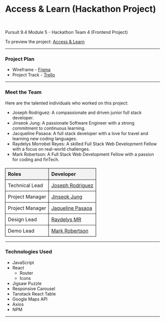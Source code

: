 <div>
  <h1 id="access-learn-hackathon-project">
    Access &amp; Learn (Hackathon Project)
  </h1>
  <br />
  <p>Pursuit 9.4 Module 5 - Hackathon Team 4 (Frontend Project)</p>
  <p>
    To preview the project:
    <a
      href="https://accessandlearn.netlify.app/"
      target="_blank"
      rel="noopener noreferrer"
    >
      Access &amp; Learn
    </a>
  </p>
  <hr />
  <h3 id="project-plan">Project Plan</h3>
  <ul>
    <li>
      Wireframe -
      <a
        href="https://www.figma.com/file/keZQ8tNFoaDTLrjmMHCgcQ/Team-4---Project-Outline?type=whiteboard&node-id=0-1&t=N1HMtFJIGYE0y2FC-0"
        target="_blank"
        rel="noopener noreferrer"
      >
        Figma
      </a>
    </li>
    <li>
      Project Track -
      <a
        href="https://trello.com/b/Aaww8Be5/94-team-4-hackathon"
        target="_blank"
        rel="noopener noreferrer"
      >
        Trello
      </a>
    </li>
  </ul>
  <hr />
  <h3 id="meet-the-team">Meet the Team</h3>
  <p>Here are the talented individuals who worked on this project:</p>
  <ul>
    <li>
      Joseph Rodriguez: A compassionate and driven junior full stack developer.
    </li>
    <li>
      Jinseok Jung: A passionate Software Engineer with a strong commitment to
      continuous learning.
    </li>
    <li>
      Jacqueline Pasaoa: A full stack developer with a love for travel and
      learning new coding languages.
    </li>
    <li>
      Raydelys Morrobel Reyes: A skilled Full Stack Web Development Fellow with a
      focus on real-world challenges.
    </li>
    <li>
      Mark Robertson: A Full Stack Web Development Fellow with a passion for
      coding and finTech.
    </li>
  </ul>
  <table style="border-collapse: collapse; width: 100%; text-align: left; margin-top: 20px;">
    <thead>
      <tr>
        <th style="border: 1px solid black; padding: 8px; background-color: #f2f2f2;">Roles</th>
        <th style="border: 1px solid black; padding: 8px; background-color: #f2f2f2;">Developer</th>
      </tr>
    </thead>
    <tbody>
      <tr>
        <td style="border: 1px solid black; padding: 8px;">Technical Lead</td>
        <td style="border: 1px solid black; padding: 8px;">
          <a href="https://github.com/jRodriguezIV" target="_blank" rel="noopener noreferrer">
            Joseph Rodriguez
          </a>
        </td>
      </tr>
      <tr>
        <td style="border: 1px solid black; padding: 8px;">Project Manager</td>
        <td style="border: 1px solid black; padding: 8px;">
          <a href="https://github.com/pjungjs" target="_blank" rel="noopener noreferrer">
            Jinseok Jung
          </a>
        </td>
      </tr>
      <tr>
        <td style="border: 1px solid black; padding: 8px;">Project Manager</td>
        <td style="border: 1px solid black; padding: 8px;">
          <a href="https://github.com/jkpasaoa" target="_blank" rel="noopener noreferrer">
            Jaqueline Pasaoa
          </a>
        </td>
      </tr>
      <tr>
        <td style="border: 1px solid black; padding: 8px;">Design Lead</td>
        <td style="border: 1px solid black; padding: 8px;">
          <a href="https://github.com/arerimr" target="_blank" rel="noopener noreferrer">
            Raydelys MR
          </a>
        </td>
      </tr>
      <tr>
        <td style="border: 1px solid black; padding: 8px;">Demo Lead</td>
        <td style="border: 1px solid black; padding: 8px;">
          <a href="https://github.com/MarkRobertson67" target="_blank" rel="noopener noreferrer">
            Mark Robertson
          </a>
        </td>
      </tr>
    </tbody>
  </table>
  <hr />
  <h3 id="technologies-used">Technologies Used</h3>
  <ul>
    <li>JavaScript</li>
    <li>
      React
      <ul>
        <li>Router</li>
        <li>Icons</li>
      </ul>
    </li>
    <li>Jigsaw Puzzle</li>
    <li>Responsive Carousel</li>
    <li>Tanstack React Table</li>
    <li>Google Maps API</li>
    <li>Axios</li>
    <li>NPM</li>
  </ul>
  <hr />
</div>